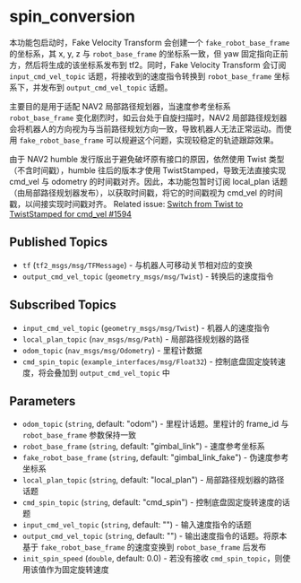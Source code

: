 # spin_conversion

本功能包启动时，Fake Velocity Transform 会创建一个 `fake_robot_base_frame` 的坐标系，其 x, y, z 与 `robot_base_frame` 的坐标系一致，但 yaw 固定指向正前方，然后将生成的该坐标系发布到 tf2。同时，Fake Velocity Transform 会订阅 `input_cmd_vel_topic` 话题，将接收到的速度指令转换到 `robot_base_frame` 坐标系下，并发布到 `output_cmd_vel_topic` 话题。

主要目的是用于适配 NAV2 局部路径规划器，当速度参考坐标系 `robot_base_frame` 变化剧烈时，如云台处于自旋扫描时，NAV2 局部路径规划器会将机器人的方向视为与当前路径规划方向一致，导致机器人无法正常运动。而使用 `fake_robot_base_frame` 可以规避这个问题，实现较稳定的轨迹跟踪效果。

由于 NAV2 humble 发行版出于避免破坏原有接口的原因，依然使用 Twist 类型（不含时间戳），humble 往后的版本才使用 TwistStamped，导致无法直接实现 cmd_vel 与 odometry 的时间戳对齐。因此，本功能包暂时订阅 local_plan 话题（由局部路径规划器发布），以获取时间戳，将它的时间戳视为 cmd_vel 的时间戳，以间接实现时间戳对齐。
Related issue: [Switch from Twist to TwistStamped for cmd_vel #1594](https://github.com/ros-navigation/navigation2/issues/1594)

## Published Topics

* `tf` (`tf2_msgs/msg/TFMessage`) - 与机器人可移动关节相对应的变换
* `output_cmd_vel_topic` (`geometry_msgs/msg/Twist`) - 转换后的速度指令

## Subscribed Topics

* `input_cmd_vel_topic` (`geometry_msgs/msg/Twist`) - 机器人的速度指令
* `local_plan_topic` (`nav_msgs/msg/Path`) - 局部路径规划器的路径
* `odom_topic` (`nav_msgs/msg/Odometry`) - 里程计数据
* `cmd_spin_topic` (`example_interfaces/msg/Float32`) - 控制底盘固定旋转速度，将会叠加到 `output_cmd_vel_topic` 中

## Parameters

* `odom_topic` (`string`, default: "odom") - 里程计话题。里程计的 frame_id 与 `robot_base_frame` 参数保持一致
* `robot_base_frame` (`string`, default: "gimbal_link") - 速度参考坐标系
* `fake_robot_base_frame` (`string`, default: "gimbal_link_fake") - 伪速度参考坐标系
* `local_plan_topic` (`string`, default: "local_plan") - 局部路径规划器的路径话题
* `cmd_spin_topic` (`string`, default: "cmd_spin") - 控制底盘固定旋转速度的话题
* `input_cmd_vel_topic` (`string`, default: "") - 输入速度指令的话题
* `output_cmd_vel_topic` (`string`, default: "") - 输出速度指令的话题。将原本基于 `fake_robot_base_frame` 的速度变换到 `robot_base_frame` 后发布
* `init_spin_speed` (`double`, default: 0.0) - 若没有接收 `cmd_spin_topic`，则使用该值作为固定旋转速度
